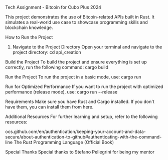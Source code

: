 Tech Assignment - Bitcoin for Cubo Plus 2024

This project demonstrates the use of Bitcoin-related APIs built in Rust. It simulates a real-world use case to showcase programming skills and blockchain knowledge.

How to Run the Project
1. Navigate to the Project Directory
Open your terminal and navigate to the project directory:
cd api_creation

 Build the Project
To build the project and ensure everything is set up correctly, run the following command:
cargo build

 Run the Project
To run the project in a basic mode, use:
cargo run

Run for Optimized Performance
If you want to run the project with optimized performance (release mode), use:
cargo run --release

Requirements
Make sure you have Rust and Cargo installed. If you don't have them, you can install them from here.

Additional Resources
For further learning and setup, refer to the following resources:

ocs.github.com/en/authentication/keeping-your-account-and-data-secure/about-authentication-to-github#authenticating-with-the-command-line
The Rust Programming Language (Official Book)

Special Thanks
Special thanks to Stefano Pellegrini for being my mentor
